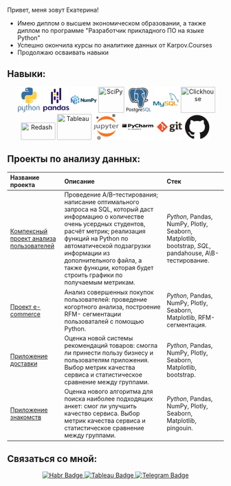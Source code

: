 Привет, меня зовут Екатерина!

- Имею диплом о высшем экономическом образовании, а также диплом по программе "Разработчик прикладного ПО на языке Python"
- Успешно окончила курсы по аналитике данных от Karpov.Courses
- Продолжаю осваивать навыки


## Навыки:

<div align="center">
  <img src="https://github.com/devicons/devicon/blob/master/icons/python/python-original-wordmark.svg" title="Python" **alt="Python" width="60" height="60"/>
  <img src="https://github.com/devicons/devicon/blob/master/icons/pandas/pandas-original-wordmark.svg" title="Pandas" **alt="Pandas" width="60" height="60"/>
  <img src="https://github.com/devicons/devicon/blob/master/icons/numpy/numpy-original-wordmark.svg" title="NumPy" **alt="NumPy" width="60" height="60"/>
  <img src="https://upload.wikimedia.org/wikipedia/commons/b/b2/SCIPY_2.svg" title="SciPy" **alt="SciPy" width="60" height="60"/>
  <img src="https://github.com/devicons/devicon/blob/master/icons/postgresql/postgresql-original-wordmark.svg" title="PostgreSQL" **alt="PostgreSQL" width="60" height="60"/>
  <img src="https://github.com/devicons/devicon/blob/master/icons/mysql/mysql-original-wordmark.svg" title="MySQL" **alt="MySQL" width="60" height="60"/>
  <img src="https://ww2.freelogovectors.net/svg12/clickhouse-logo_freelogovectors.net.svg" title="Clickhouse" **alt="Clickhouse" width="80" height="60"/>
  <img src="https://www.vectorlogo.zone/logos/redashio/redashio-ar21.svg" title="Redash" **alt="Redash" width="80" height="40"/>
  <img src="https://upload.wikimedia.org/wikipedia/ru/0/06/Tableau_logo.svg" title="Tableau" **alt="Tableau" width="80" height="60"/>
  <img src="https://github.com/devicons/devicon/blob/master/icons/jupyter/jupyter-original-wordmark.svg" title="Jupyter notebook" **alt="Jupyter notebook" width="60" height="60"/>
  <img src="https://github.com/devicons/devicon/blob/master/icons/pycharm/pycharm-original-wordmark.svg" title="PyCharm" **alt="PyCharm" width="80" height="60"/>
  <img src="https://github.com/devicons/devicon/blob/master/icons/git/git-original-wordmark.svg" title="Git" **alt="Git" width="60" height="60"/>
  <img src="https://github.com/devicons/devicon/blob/master/icons/github/github-original.svg" title="Github" **alt="Github" width="60" height="60"/>
</div>



## Проекты по анализу данных:

| Название проекта                                                                                         | Описание                                                                         | Стек       |
|:-------------                                                                                            |:---------------                                                                  |:---------------|
| [Компексный проект анализа пользователей](https://github.com/ksoloveu/Project_user_analysis/tree/main)   | Проведение A/B–тестирования; написание оптимального запроса на SQL, который даст информацию о                                                                                                                      количестве очень усердных студентов, расчёт метрик; реализация функций на Python по                                                                                                                                  автоматической подзагрузки информации из дополнительного файла, а также функции, которая будет                                                                                                                       строить графики по получаемым метрикам.                                                         |*Python*, Pandas, NumPy, Plotly, Seaborn, Matplotlib, bootstrap, *SQL*, pandahouse, A\B-тестирование. |
| [Проект e-commerce](https://github.com/ksoloveu/Project_e-commerce)                                      | Анализ совершенных покупок пользователей: проведение когортного анализа, построение RFM-                                                                                                                           сегментации пользоваталей с помощью Python.                                          |*Python*, Pandas, NumPy, Plotly, Seaborn, Matplotlib, RFM-сегментация. |
| [Приложение доставки](https://github.com/ksoloveu/Project_Delivery-Application)                          | Оценка новой системы рекомендаций товаров: смогла ли принести пользу бизнесу и пользователям                                                                                                                       приложения. Выбор метрик качества сервиса и статистическое сравнение между группами. |*Python*, Pandas, NumPy, Plotly, Seaborn, Matplotlib, bootstrap. |
| [Приложение знакомств](https://github.com/ksoloveu/Project_Dating_Application)                           | Оценка нового алгоритма для поиска наиболее подходящих анкет: смог ли улучшить качество                                                                                                                            сервиса. Выбор метрик качества сервиса и статистическое сравнение между группами.    |*Python*, Pandas, NumPy, Plotly, Seaborn, Matplotlib, pingouin. |


## Связаться со мной:

<div id="badges" align="center">
  <a href="https://career.habr.com/ksoloveu">
    <img src="https://img.shields.io/badge/Habr-grey?style=for-the-badge" alt="Habr Badge"/>
  </a>
 <a href="https://public.tableau.com/app/profile/.66457266/vizzes">
    <img src="https://img.shields.io/badge/Tableau-orange?style=for-the-badge" alt="Tableau Badge"/>
  </a>
  <a href="https://t.me/k_soloveu">
    <img src="https://img.shields.io/badge/Telegram-blue?style=for-the-badge" alt="Telegram Badge"/>
</div>

<div id="badges" align="center">
    <img src="https://komarev.com/ghpvc/?username=ksoloveu&style=flat-square&color=blue" alt=""/>
</div>


